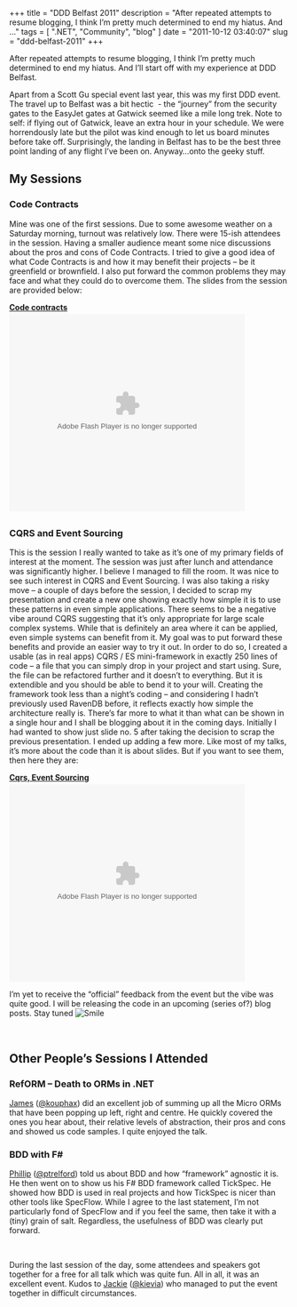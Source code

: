 
+++
title = "DDD Belfast 2011"
description = "After repeated attempts to resume blogging, I think I’m pretty much determined to end my hiatus. And ..."
tags = [ ".NET", "Community", "blog" ]
date = "2011-10-12 03:40:07"
slug = "ddd-belfast-2011"
+++
<p>After repeated attempts to resume blogging, I think I’m pretty much determined to end my hiatus. And I’ll start off with my experience at DDD Belfast.</p> <p>Apart from a Scott Gu special event last year, this was my first DDD event. The travel up to Belfast was a bit hectic&nbsp; - the “journey” from the security gates to the EasyJet gates at Gatwick seemed like a mile long trek. Note to self: if flying out of Gatwick, leave an extra hour in your schedule. We were horrendously late but the pilot was kind enough to let us board minutes before take off. Surprisingly, the landing in Belfast has to be the best three point landing of any flight I’ve been on. Anyway…onto the geeky stuff.</p> <h2>My Sessions</h2> <h3>Code Contracts</h3> <p>Mine was one of the first sessions. Due to some awesome weather on a Saturday morning, turnout was relatively low. There were 15-ish attendees in the session. Having a smaller audience meant some nice discussions about the pros and cons of Code Contracts. I tried to give a good idea of what Code Contracts is and how it may benefit their projects – be it greenfield or brownfield. I also put forward the common problems they may face and what they could do to overcome them. The slides from the session are provided below:</p> <div style="width: 425px" id="__ss_9637189"><strong style="margin: 12px 0px 4px; display: block"><a title="Code contracts" href="http://www.slideshare.net/ashic/code-contracts-9637189">Code contracts</a></strong><object id="__sse9637189" width="425" height="355"><param name="movie" value="http://static.slidesharecdn.com/swf/ssplayer2.swf?doc=codecontracts-111010190935-phpapp02&amp;stripped_title=code-contracts-9637189&amp;userName=ashic" /><param name="allowFullScreen" value="true" /><param name="allowScriptAccess" value="always" /><embed name="__sse9637189" src="http://static.slidesharecdn.com/swf/ssplayer2.swf?doc=codecontracts-111010190935-phpapp02&amp;stripped_title=code-contracts-9637189&amp;userName=ashic" type="application/x-shockwave-flash" allowscriptaccess="always" allowfullscreen="true" width="425" height="355"></embed></object></div> <h2></h2> <h3>CQRS and Event Sourcing</h3> <p>This is the session I really wanted to take as it’s one of my primary fields of interest at the moment. The session was just after lunch and attendance was significantly higher. I believe I managed to fill the room. It was nice to see such interest in CQRS and Event Sourcing. I was also taking a risky move – a couple of days before the session, I decided to scrap my presentation and create a new one showing exactly how simple it is to use these patterns in even simple applications. There seems to be a negative vibe around CQRS suggesting that it’s only appropriate for large scale complex systems. While that is definitely an area where it can be applied, even simple systems can benefit from it. My goal was to put forward these benefits and provide an easier way to try it out. In order to do so, I created a usable (as in real apps) CQRS / ES mini-framework in exactly 250 lines of code – a file that you can simply drop in your project and start using. Sure, the file can be refactored further and it doesn’t to everything. But it is extendible and you should be able to bend it to your will. Creating the framework took less than a night’s coding – and considering I hadn’t previously used RavenDB before, it reflects exactly how simple the architecture really is. There’s far more to what it than what can be shown in a single hour and I shall be blogging about it in the coming days. Initially I had wanted to show just slide no. 5 after taking the decision to scrap the previous presentation. I ended up adding a few more. Like most of my talks, it’s more about the code than it is about slides. But if you want to see them, then here they are:</p> <div style="width: 425px" id="__ss_9637257"><strong style="margin: 12px 0px 4px; display: block"><a title="Cqrs, Event Sourcing" href="http://www.slideshare.net/ashic/cqrs-event-sourcing">Cqrs, Event Sourcing</a></strong><object id="__sse9637257" width="425" height="355"><param name="movie" value="http://static.slidesharecdn.com/swf/ssplayer2.swf?doc=cqrseventsourcing-111010192156-phpapp01&amp;stripped_title=cqrs-event-sourcing&amp;userName=ashic" /><param name="allowFullScreen" value="true" /><param name="allowScriptAccess" value="always" /><embed name="__sse9637257" src="http://static.slidesharecdn.com/swf/ssplayer2.swf?doc=cqrseventsourcing-111010192156-phpapp01&amp;stripped_title=cqrs-event-sourcing&amp;userName=ashic" type="application/x-shockwave-flash" allowscriptaccess="always" allowfullscreen="true" width="425" height="355"></embed></object></div> <p>I’m yet to receive the “official” feedback from the event but the vibe was quite good. I will be releasing the code in an upcoming (series of?) blog posts. Stay tuned <img style="border-bottom-style: none; border-right-style: none; border-top-style: none; border-left-style: none" class="wlEmoticon wlEmoticon-smile" alt="Smile" src="http://www.heartysoft.com/Media/Default/Windows-Live-Writer/2ec425e4f26f_81CB/wlEmoticon-smile_2.png"></p> <p>&nbsp;</p> <h2>Other People’s Sessions I Attended</h2> <h3>RefORM – Death to ORMs in .NET</h3> <p><a href="http://yobriefca.se/">James</a> (<a href="http://twitter.com/#!/kouphax">@kouphax</a>) did an excellent job of summing up all the Micro ORMs that have been popping up left, right and centre. He quickly covered the ones you hear about, their relative levels of abstraction, their pros and cons and showed us code samples. I quite enjoyed the talk.</p> <h3>BDD with F#</h3> <p><a href="http://www.trelford.com/blog/">Phillip</a> (<a href="http://twitter.com/#!/ptrelford">@ptrelford</a>) told us about BDD and how “framework” agnostic it is. He then went on to show us his F# BDD framework called TickSpec. He showed how BDD is used in real projects and how TickSpec is nicer than other tools like SpecFlow. While I agree to the last statement, I’m not particularly fond of SpecFlow and if you feel the same, then take it with a (tiny) grain of salt. Regardless, the usefulness of BDD was clearly put forward.</p> <p>&nbsp;</p> <p>During the last session of the day, some attendees and speakers got together for a free for all talk which was quite fun. All in all, it was an excellent event. Kudos to <a href="http://jackiepollock.co.uk/">Jackie</a> (<a href="http://twitter.com/#!/kievia">@kievia</a>) who managed to put the event together in difficult circumstances.</p>
        